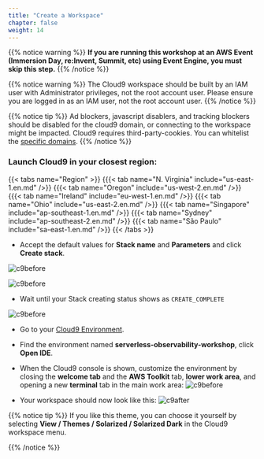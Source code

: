 ```yaml
---
title: "Create a Workspace"
chapter: false
weight: 14
---
```


{{% notice warning %}}
**If you are running this workshop at an AWS Event (Immersion Day, re:Invent, Summit, etc) using Event Engine, you must skip this step.**
{{% /notice %}}

{{% notice warning %}}
The Cloud9 workspace should be built by an IAM user with Administrator privileges,
not the root account user. Please ensure you are logged in as an IAM user, not the root
account user.
{{% /notice %}}


{{% notice tip %}}
Ad blockers, javascript disablers, and tracking blockers should be disabled for
the cloud9 domain, or connecting to the workspace might be impacted.
Cloud9 requires third-party-cookies. You can whitelist the [specific domains]( https://docs.aws.amazon.com/cloud9/latest/user-guide/troubleshooting.html#troubleshooting-env-loading).
{{% /notice %}}

### Launch Cloud9 in your closest region:
{{< tabs name="Region" >}}
{{{< tab name="N. Virginia" include="us-east-1.en.md" />}}
{{{< tab name="Oregon" include="us-west-2.en.md" />}}
{{{< tab name="Ireland" include="eu-west-1.en.md" />}}
{{{< tab name="Ohio" include="us-east-2.en.md" />}}
{{{< tab name="Singapore" include="ap-southeast-1.en.md" />}}
{{{< tab name="Sydney" include="ap-southeast-2.en.md" />}}
{{{< tab name="São Paulo" include="sa-east-1.en.md" />}}
{{< /tabs >}}


- Accept the default values for **Stack name** and **Parameters** and click **Create stack**. 

![c9before](/images/cfn-stack-1.png)

![c9before](/images/cfn-stack-2.png)

- Wait until your Stack creating status shows as `CREATE_COMPLETE`

![c9before](/images/cfn-stack-3.png)

- Go to your [Cloud9 Environment](https://console.aws.amazon.com/cloud9/home).
- Find the environment named **serverless-observability-workshop**, click **Open IDE**.
- When the Cloud9 console is shown, customize the environment by closing the **welcome tab** and the **AWS Toolkit** tab, **lower work area**, and opening a new **terminal** tab in the main work area:
![c9before](/images/c9before.png)

- Your workspace should now look like this:
![c9after](/images/c9after.png)


{{% notice tip %}}
If you like this theme, you can choose it yourself by selecting **View / Themes / Solarized / Solarized Dark**
in the Cloud9 workspace menu.

{{% /notice %}}

